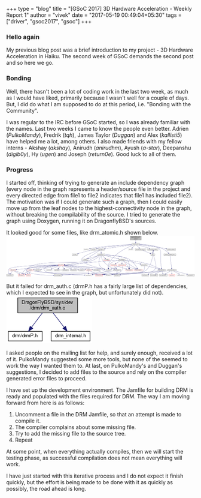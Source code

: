 +++
type = "blog"
title = "[GSoC 2017] 3D Hardware Acceleration - Weekly Report 1"
author = "vivek"
date = "2017-05-19 00:49:04+05:30"
tags = ["driver", "gsoc2017", "gsoc"]
+++

### Hello again

My previous blog post was a brief introduction to my project - 3D Hardware Acceleration in Haiku. The second week of GSoC demands the second post and so here we go.


### Bonding

Well, there hasn't been a lot of coding work in the last two week, as much as I would have liked, primarily because I wasn't well for a couple of days. But, I did do what I am supposed to do at this period, i.e. "Bonding with the Community".

I was regular to the IRC before GSoC started, so I was already familiar with the names. Last two weeks I came to know the people even better. Adrien (*PulkoMandy*), Fredrik (*tqh*), James Taylor (*Duggan*) and Alex (*kallisti5*) have helped me a lot, among others. I also made friends with my fellow interns - Akshay (*akshay*), Anirudh (*anirudhm*), Ayush (*a-star*), Deepanshu (*digib0y*), Hy (*ugen*) and Joseph (*return0e*). Good luck to all of them.


### Progress

I started off, thinking of trying to generate an include dependency graph (every node in the graph represents a header/source file in the project and every directed edge from file1 to file2 indicates that file1 has included file2). The motivation was if I could generate such a graph, then I could easily move up from the leaf nodes to the highest-connectivity node in the graph, without breaking the compilability of the source.
I tried to generate the graph using Doxygen, running it on DragonflyBSD's sources.

It looked good for some files, like drm_atomic.h shown below.
![drm_atomic.h Include Graph](./drm_atomic_h.png "drm_atomic.h Include Graph")

But it failed for drm_auth.c (drmP.h has a fairly large list of dependencies, which I expected to see in the graph, but unfortunately did not).
![drm_auth.c Include Graph](./drm_auth_c.png "drm_auth.c Include Graph")

I asked people on the mailing list for help, and surely enough, received a lot of it. PulkoMandy suggested some more tools, but none of the seemed to work the way I wanted them to. At last, on PulkoMandy's and Duggan's suggestions, I decided to add files to the source and rely on the compiler generated error files to proceed.

I have set up the development environment. The Jamfile for building DRM is ready and populated with the files required for DRM. The way I am moving forward from here is as follows:

1. Uncomment a file in the DRM Jamfile, so that an attempt is made to compile it.
2. The compiler complains about some missing file.
3. Try to add the missing file to the source tree.
4. Repeat

At some point, when everything actually compiles, then we will start the testing phase, as successful compilation does not mean everything will work.

I have just started with this iterative process and I do not expect it finish quickly, but the effort is being made to be done with it as quickly as possibly, the road ahead is long.
